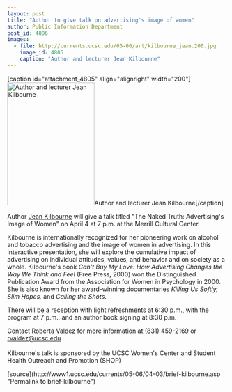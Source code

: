 ```yaml
---
layout: post
title: "Author to give talk on advertising's image of women"
author: Public Information Department
post_id: 4806
images:
  - file: http://currents.ucsc.edu/05-06/art/kilbourne_jean.200.jpg
    image_id: 4805
    caption: "Author and lecturer Jean Kilbourne"
---
```


[caption id="attachment_4805" align="alignright" width="200"]<a href="http://localhost/mysite/wp-content/uploads/2006/04/kilbourne_jean.200.jpg"><img class="size-full wp-image-4805" src="http://localhost/mysite/wp-content/uploads/2006/04/kilbourne_jean.200.jpg" alt="Author and lecturer Jean Kilbourne" width="200" height="282" /></a>Author and lecturer Jean Kilbourne[/caption]
<a name="content" id="content"></a>
<p>
  Author <a href="http://www.jeankilbourne.com/">Jean Kilbourne</a> will give a talk titled "The Naked Truth: Advertising's Image of Women" on April 4 at 7 p.m. at the Merrill Cultural Center.
</p>
<p>
  Kilbourne is internationally recognized for her pioneering work on alcohol and tobacco advertising and the image of women in advertising. In this interactive presentation, she will explore the cumulative impact of advertising on individual attitudes, values, and behavior and on society as a whole. Kilbourne's book <i>Can't Buy My Love: How Advertising Changes the Way We Think and Feel</i> (Free Press, 2000) won the Distinguished Publication Award from the Association for Women in Psychology in 2000. She is also known for her award-winning documentaries <i>Killing Us Softly, Slim Hopes,</i> and <i>Calling the Shots</i>.
</p>
<p>
  There will be a reception with light refreshments at 6:30 p.m., with the program at 7 p.m., and an author book signing at 8:30 p.m.
</p>
<p>
  Contact Roberta Valdez for more information at (831) 459-2169 or <a href="mailto:rvaldez@ucsc.edu">rvaldez@ucsc.edu</a><br>
  <br>
  Kilbourne's talk is sponsored by the UCSC Women's Center and Student Health Outreach and Promotion (SHOP)
</p>
[source](http://www1.ucsc.edu/currents/05-06/04-03/brief-kilbourne.asp "Permalink to brief-kilbourne")
